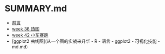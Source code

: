 # SUMMARY.md
* [前言](README.md)
* [week 38 热图](TidyTuesday-week38-heatmap.md)
* [week 42 小车赛跑](TidyTuesday-week42-car-md.md)
* [ggplot2 曲线图](从一个图的实战来升华 - R - 语言 - ggplot2 - 可视化技能 - md.md)
